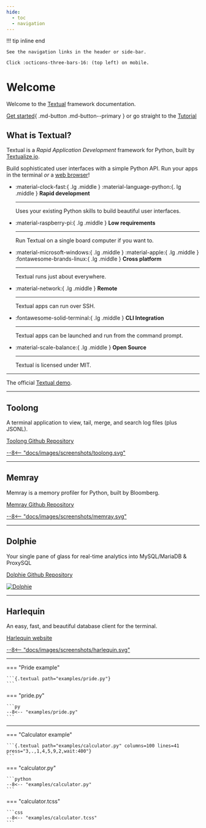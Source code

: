 ```yaml
---
hide:
  - toc
  - navigation
---
```


!!! tip inline end

    See the navigation links in the header or side-bar.

    Click :octicons-three-bars-16: (top left) on mobile.


# Welcome

Welcome to the [Textual](https://github.com/Textualize/textual) framework documentation.

[Get started](./getting_started.md){ .md-button .md-button--primary } or go straight to the [Tutorial](./tutorial.md)



## What is Textual?

Textual is a *Rapid Application Development* framework for Python, built by [Textualize.io](https://www.textualize.io).


Build sophisticated user interfaces with a simple Python API. Run your apps in the terminal *or* a [web browser](https://github.com/Textualize/textual-web)!



<div class="grid cards" markdown>

-   :material-clock-fast:{ .lg .middle } :material-language-python:{. lg .middle } __Rapid development__

    ---

    Uses your existing Python skills to build beautiful user interfaces.


-   :material-raspberry-pi:{ .lg .middle } __Low requirements__

    ---

    Run Textual on a single board computer if you want to.



-   :material-microsoft-windows:{ .lg .middle } :material-apple:{ .lg .middle } :fontawesome-brands-linux:{ .lg .middle } __Cross platform__

    ---

    Textual runs just about everywhere.



-   :material-network:{ .lg .middle } __Remote__

    ---

    Textual apps can run over SSH.


-   :fontawesome-solid-terminal:{ .lg .middle } __CLI Integration__

    ---

    Textual apps can be launched and run from the command prompt.



-   :material-scale-balance:{ .lg .middle } __Open Source__

    ---

    Textual is licensed under MIT.


</div>


---

The official [Textual demo](https://github.com/textualize/textual-demo).

<div class="textual-web-demo" data-app="demo"></div>

---

## Toolong

A terminal application to view, tail, merge, and search log files (plus JSONL).

[Toolong Github Repository](https://github.com/textualize/toolong)

<div>
<a href="https://github.com/Textualize/toolong">
--8<-- "docs/images/screenshots/toolong.svg"
</a>
</div>

---


## Memray

Memray is a memory profiler for Python, built by Bloomberg.

[Memray Github Repository](https://github.com/bloomberg/memray)

<div>
<a href="https://github.com/bloomberg/memray">
--8<-- "docs/images/screenshots/memray.svg"
</a>
</div>

---

## Dolphie

Your single pane of glass for real-time analytics into MySQL/MariaDB & ProxySQL

[Dolphie Github Repository](https://github.com/charles-001/dolphie)


<a href="https://github.com/charles-001/dolphie">

![Dolphie](https://www.textualize.io/static/img/dolphie.png)

</a>


---

## Harlequin

An easy, fast, and beautiful database client for the terminal.

[Harlequin website](https://harlequin.sh/)

<div>
<a href="https://harlequin.sh">
--8<-- "docs/images/screenshots/harlequin.svg"
</a>
</div>



---



=== "Pride example"

    ```{.textual path="examples/pride.py"}
    ```

=== "pride.py"

    ```py
    --8<-- "examples/pride.py"
    ```



---

=== "Calculator example"

    ```{.textual path="examples/calculator.py" columns=100 lines=41 press="3,.,1,4,5,9,2,wait:400"}
    ```

=== "calculator.py"

    ```python
    --8<-- "examples/calculator.py"
    ```

=== "calculator.tcss"

    ```css
    --8<-- "examples/calculator.tcss"
    ```

